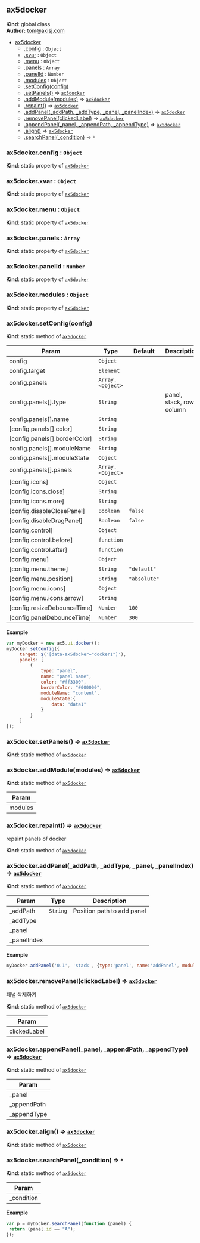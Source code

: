 <a name="ax5docker"></a>

## ax5docker
**Kind**: global class  
**Author:** tom@axisj.com  

* [ax5docker](#ax5docker)
    * [.config](#ax5docker.config) : <code>Object</code>
    * [.xvar](#ax5docker.xvar) : <code>Object</code>
    * [.menu](#ax5docker.menu) : <code>Object</code>
    * [.panels](#ax5docker.panels) : <code>Array</code>
    * [.panelId](#ax5docker.panelId) : <code>Number</code>
    * [.modules](#ax5docker.modules) : <code>Object</code>
    * [.setConfig(config)](#ax5docker.setConfig)
    * [.setPanels()](#ax5docker.setPanels) ⇒ <code>[ax5docker](#ax5docker)</code>
    * [.addModule(modules)](#ax5docker.addModule) ⇒ <code>[ax5docker](#ax5docker)</code>
    * [.repaint()](#ax5docker.repaint) ⇒ <code>[ax5docker](#ax5docker)</code>
    * [.addPanel(_addPath, _addType, _panel, _panelIndex)](#ax5docker.addPanel) ⇒ <code>[ax5docker](#ax5docker)</code>
    * [.removePanel(clickedLabel)](#ax5docker.removePanel) ⇒ <code>[ax5docker](#ax5docker)</code>
    * [.appendPanel(_panel, _appendPath, _appendType)](#ax5docker.appendPanel) ⇒ <code>[ax5docker](#ax5docker)</code>
    * [.align()](#ax5docker.align) ⇒ <code>[ax5docker](#ax5docker)</code>
    * [.searchPanel(_condition)](#ax5docker.searchPanel) ⇒ <code>\*</code>

<a name="ax5docker.config"></a>

### ax5docker.config : <code>Object</code>
**Kind**: static property of <code>[ax5docker](#ax5docker)</code>  
<a name="ax5docker.xvar"></a>

### ax5docker.xvar : <code>Object</code>
**Kind**: static property of <code>[ax5docker](#ax5docker)</code>  
<a name="ax5docker.menu"></a>

### ax5docker.menu : <code>Object</code>
**Kind**: static property of <code>[ax5docker](#ax5docker)</code>  
<a name="ax5docker.panels"></a>

### ax5docker.panels : <code>Array</code>
**Kind**: static property of <code>[ax5docker](#ax5docker)</code>  
<a name="ax5docker.panelId"></a>

### ax5docker.panelId : <code>Number</code>
**Kind**: static property of <code>[ax5docker](#ax5docker)</code>  
<a name="ax5docker.modules"></a>

### ax5docker.modules : <code>Object</code>
**Kind**: static property of <code>[ax5docker](#ax5docker)</code>  
<a name="ax5docker.setConfig"></a>

### ax5docker.setConfig(config)
**Kind**: static method of <code>[ax5docker](#ax5docker)</code>  

| Param | Type | Default | Description |
| --- | --- | --- | --- |
| config | <code>Object</code> |  |  |
| config.target | <code>Element</code> |  |  |
| config.panels | <code>Array.&lt;Object&gt;</code> |  |  |
| config.panels[].type | <code>String</code> |  | panel, stack, row, column |
| config.panels[].name | <code>String</code> |  |  |
| [config.panels[].color] | <code>String</code> |  |  |
| [config.panels[].borderColor] | <code>String</code> |  |  |
| config.panels[].moduleName | <code>String</code> |  |  |
| config.panels[].moduleState | <code>Object</code> |  |  |
| config.panels[].panels | <code>Array.&lt;Object&gt;</code> |  |  |
| [config.icons] | <code>Object</code> |  |  |
| [config.icons.close] | <code>String</code> |  |  |
| [config.icons.more] | <code>String</code> |  |  |
| [config.disableClosePanel] | <code>Boolean</code> | <code>false</code> |  |
| [config.disableDragPanel] | <code>Boolean</code> | <code>false</code> |  |
| [config.control] | <code>Object</code> |  |  |
| [config.control.before] | <code>function</code> |  |  |
| [config.control.after] | <code>function</code> |  |  |
| [config.menu] | <code>Object</code> |  |  |
| [config.menu.theme] | <code>String</code> | <code>&quot;default&quot;</code> |  |
| [config.menu.position] | <code>String</code> | <code>&quot;absolute&quot;</code> |  |
| [config.menu.icons] | <code>Object</code> |  |  |
| [config.menu.icons.arrow] | <code>String</code> |  |  |
| [config.resizeDebounceTime] | <code>Number</code> | <code>100</code> |  |
| [config.panelDebounceTime] | <code>Number</code> | <code>300</code> |  |

**Example**  
```js
var myDocker = new ax5.ui.docker();
myDocker.setConfig({
     target: $('[data-ax5docker="docker1"]'),
     panels: [
         {
             type: "panel",
             name: "panel name",
             color: "#ff3300",
             borderColor: "#000000",
             moduleName: "content",
             moduleState:{
                 data: "data1"
             }
         }
     ]
});
```
<a name="ax5docker.setPanels"></a>

### ax5docker.setPanels() ⇒ <code>[ax5docker](#ax5docker)</code>
**Kind**: static method of <code>[ax5docker](#ax5docker)</code>  
<a name="ax5docker.addModule"></a>

### ax5docker.addModule(modules) ⇒ <code>[ax5docker](#ax5docker)</code>
**Kind**: static method of <code>[ax5docker](#ax5docker)</code>  

| Param |
| --- |
| modules | 

<a name="ax5docker.repaint"></a>

### ax5docker.repaint() ⇒ <code>[ax5docker](#ax5docker)</code>
repaint panels of docker

**Kind**: static method of <code>[ax5docker](#ax5docker)</code>  
<a name="ax5docker.addPanel"></a>

### ax5docker.addPanel(_addPath, _addType, _panel, _panelIndex) ⇒ <code>[ax5docker](#ax5docker)</code>
**Kind**: static method of <code>[ax5docker](#ax5docker)</code>  

| Param | Type | Description |
| --- | --- | --- |
| _addPath | <code>String</code> | Position path to add panel |
| _addType |  |  |
| _panel |  |  |
| _panelIndex |  |  |

**Example**  
```js
myDocker.addPanel('0.1', 'stack', {type:'panel', name:'addPanel', moduleName: 'content'});

```
<a name="ax5docker.removePanel"></a>

### ax5docker.removePanel(clickedLabel) ⇒ <code>[ax5docker](#ax5docker)</code>
패널 삭제하기

**Kind**: static method of <code>[ax5docker](#ax5docker)</code>  

| Param |
| --- |
| clickedLabel | 

<a name="ax5docker.appendPanel"></a>

### ax5docker.appendPanel(_panel, _appendPath, _appendType) ⇒ <code>[ax5docker](#ax5docker)</code>
**Kind**: static method of <code>[ax5docker](#ax5docker)</code>  

| Param |
| --- |
| _panel | 
| _appendPath | 
| _appendType | 

<a name="ax5docker.align"></a>

### ax5docker.align() ⇒ <code>[ax5docker](#ax5docker)</code>
**Kind**: static method of <code>[ax5docker](#ax5docker)</code>  
<a name="ax5docker.searchPanel"></a>

### ax5docker.searchPanel(_condition) ⇒ <code>\*</code>
**Kind**: static method of <code>[ax5docker](#ax5docker)</code>  

| Param |
| --- |
| _condition | 

**Example**  
```js
var p = myDocker.searchPanel(function (panel) {
 return (panel.id == "A");
});
```
